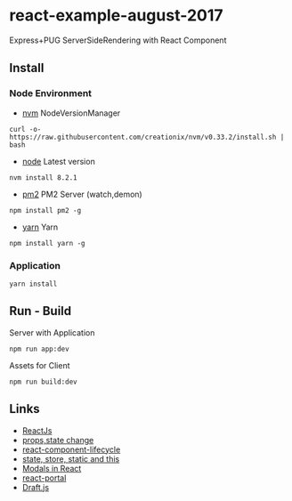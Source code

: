 # react-example-august-2017
Express+PUG ServerSideRendering with React Component

## Install

### Node Environment
* [nvm](https://github.com/creationix/nvm) NodeVersionManager
```
curl -o- https://raw.githubusercontent.com/creationix/nvm/v0.33.2/install.sh | bash
```
* [node](https://nodejs.org/en/) Latest version
```
nvm install 8.2.1
```
* [pm2](https://github.com/Unitech/pm2) PM2 Server (watch,demon)
```
npm install pm2 -g
```
* [yarn](https://yarnpkg.com/lang/en/) Yarn
```
npm install yarn -g
```

### Application
```
yarn install
```

## Run - Build

Server with Application
```
npm run app:dev
```

Assets for Client
```
npm run build:dev
```

## Links ##

* [ReactJs](https://facebook.github.io/react/)
* [props,state change](https://github.com/uberVU/react-guide/issues/7)
* [react-component-lifecycle](http://busypeoples.github.io/post/react-component-lifecycle/)
* [state, store, static and this](https://medium.freecodecamp.org/where-do-i-belong-a-guide-to-saving-react-component-data-in-state-store-static-and-this-c49b335e2a00)
* [Modals in React](https://codeburst.io/modals-in-react-f6c3ff9f4701)
* [react-portal](https://github.com/tajo/react-portal)
* [Draft.js](https://draftjs.org/)